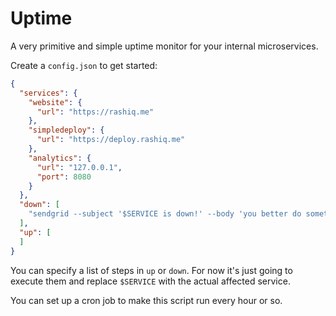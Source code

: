 # Uptime

A very primitive and simple uptime monitor for your internal microservices.

Create a `config.json` to get started:

```json
{
  "services": {
    "website": {
      "url": "https://rashiq.me"
    },
    "simpledeploy": {
      "url": "https://deploy.rashiq.me"
    },
    "analytics": {
      "url": "127.0.0.1",
      "port": 8080
    }
  },
  "down": [
    "sendgrid --subject '$SERVICE is down!' --body 'you better do something'"
  ],
  "up": [
  ]
}
```

You can specify a list of steps in `up` or `down`. For now it's just going to execute them and replace `$SERVICE` with the actual affected service.

You can set up a cron job to make this script run every hour or so.